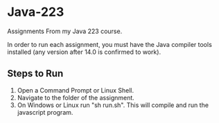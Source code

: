 # Java-223
Assignments From my Java 223 course.

In order to run each assignment, you must have the Java compiler tools installed (any version after 14.0 is confirmed to work).

## Steps to Run
1. Open a Command Prompt or Linux Shell.
2. Navigate to the folder of the assignment.
3. On Windows or Linux run "sh run.sh". This will compile and run the javascript program.